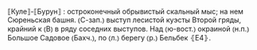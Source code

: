 ---
---

⟦Куле⟧-⟦Бурун⟧
: остроконечный обрывистый скальный мыс; на нем Сюреньская башня. ⦅С-зап.⦆ выступ лесистой куэсты Второй гряды, крайний к ⦅В⦆ в ряду соседних выступов. Над ⦅ю-вост.⦆ окраиной ⦅н.п.⦆ Большое Садовое ⦅Бахч.⦆, по ⦅л.⦆ берегу ⦅р.⦆ Бельбек ⦃Е4⦄.
